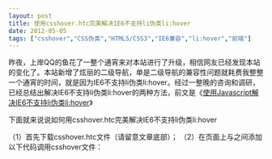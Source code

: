 ```yaml
---
layout: post
title: 使用csshover.htc完美解决IE6不支持li伪类li:hover		
date: 2012-05-05
tags: ["csshover","CSS伪类","HTML5/CSS3","IE6兼容","li:hover","前端"]
---
```


昨夜，上岸QQ的鱼花了一整个通宵来对本站进行了升级，相信网友已经发现本站的变化了。本站新增了炫丽的二级导航，单是二级导航的兼容性问题就耗费我整整一个通宵的时间，就是因为IE6不支持li伪类li:hover。经过一整晚的咨询和调研，已经总结出解决IE6不支持li伪类li:hover的两种方法，前文是《<a title="使用Javascript解决IE6不支持li伪类li:hover" href="http://www.saqqdy.com/web-design/javascript-solve-ie6-compatible-pseudo-classes-li-hover" target="_blank" rel="noopener noreferrer">使用Javascript解决IE6不支持li伪类li:hover</a>》

下面就来说说如何用csshover.htc完美解决IE6不支持li伪类li:hover

（1）首先下载csshover.htc文件（请留意文章底部）；
（2）在页面上<head>与</head>之间添加以下代码调用csshover文件：
> <!--[if IE 6]>
<style type="text/css" media="screen">
body{behavior:url('http://www.saqqdy.com/***/csshover.htc');} /*注意文件路径*/
</style>
<![endif]-->
（3）OK，到此已经完美搞定IE6不支持li伪类li:hover的问题了，记得测试一下哦！

csshover下载：[download id="995" format="1"]		